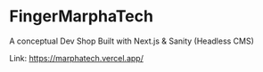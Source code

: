 # FingerMarphaTech
A conceptual Dev Shop Built with Next.js & Sanity (Headless CMS)


Link: https://marphatech.vercel.app/
